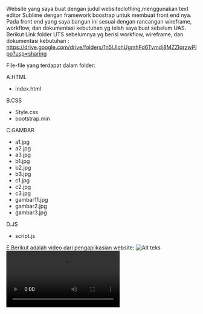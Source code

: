 Website yang saya buat dengan judul websiteclothing,menggunakan text editor Sublime dengan framework boostrap untuk membuat front end nya. Pada front end yang saya bangun ini sesuai dengan rancangan wireframe, workflow, dan dokumentasi kebutuhan yg telah saya buat sebelum UAS. Berikut Link folder UTS sebelumnya yg berisi workflow, wireframe, dan dokumentasi kebutuhan : 
https://drive.google.com/drive/folders/1n5lJlohUgmhFd6Tvmdj8MZZIqrzwPIpo?usp=sharing

File-file yang terdapat dalam folder:

A.HTML 
- index.html

B.CSS
- Style.css
- bootstrap.min

C.GAMBAR
- a1.jpg
- a2.jpg
- a3.jpg
- b1.jpg
- b2.jpg
- b3.jpg
- c1.jpg
- c2.jpg
- c3.jpg
- gambar11.jpg
- gambar2.jpg
- gambar3.jpg

D.JS
- script.js

E.Berikut adalah video dari pengaplikasian website:
![Alt teks](https://user-images.githubusercontent.com/77947614/106436645-f0121e00-64a6-11eb-8041-f2825f32d135.gif)
![Alt teks](https://user-images.githubusercontent.com/77947614/108032239-bf181880-7064-11eb-8f2b-676d132951a6.mp4)
